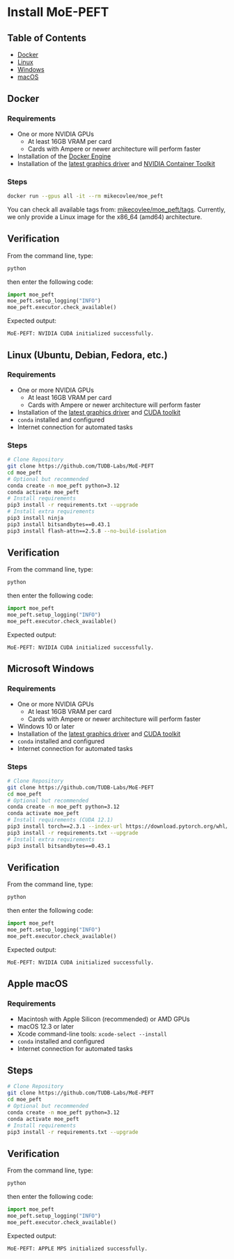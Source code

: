 # Install MoE-PEFT

## Table of Contents

- [Docker](./Install.md#docker)
- [Linux](./Install.md#linux-ubuntu-debian-fedora-etc)
- [Windows](./Install.md#microsoft-windows)
- [macOS](./Install.md#apple-macos)

## Docker

### Requirements

- One or more NVIDIA GPUs
  - At least 16GB VRAM per card
  - Cards with Ampere or newer architecture will perform faster
- Installation of the [Docker Engine](https://docs.docker.com/get-docker/)
- Installation of the [latest graphics driver](https://www.nvidia.com/Download/index.aspx?lang=en-us) and [NVIDIA Container Toolkit](https://github.com/NVIDIA/nvidia-container-toolkit)

### Steps

```bash
docker run --gpus all -it --rm mikecovlee/moe_peft
```

You can check all available tags from: [mikecovlee/moe_peft/tags](https://hub.docker.com/r/mikecovlee/moe_peft/tags). Currently, we only provide a Linux image for the x86_64 (amd64) architecture.

## Verification

From the command line, type:

```bash
python
```

then enter the following code:

```python
import moe_peft
moe_peft.setup_logging("INFO")
moe_peft.executor.check_available()
```

Expected output:

```
MoE-PEFT: NVIDIA CUDA initialized successfully.
```

## Linux (Ubuntu, Debian, Fedora, etc.)

### Requirements

- One or more NVIDIA GPUs
  - At least 16GB VRAM per card
  - Cards with Ampere or newer architecture will perform faster
- Installation of the [latest graphics driver](https://www.nvidia.com/Download/index.aspx?lang=en-us) and [CUDA toolkit](https://developer.nvidia.com/cuda-downloads)
- `conda` installed and configured
- Internet connection for automated tasks

### Steps

```bash
# Clone Repository
git clone https://github.com/TUDB-Labs/MoE-PEFT
cd moe_peft
# Optional but recommended
conda create -n moe_peft python=3.12
conda activate moe_peft
# Install requirements
pip3 install -r requirements.txt --upgrade
# Install extra requirements
pip3 install ninja
pip3 install bitsandbytes==0.43.1
pip3 install flash-attn==2.5.8 --no-build-isolation
```

## Verification

From the command line, type:

```bash
python
```

then enter the following code:

```python
import moe_peft
moe_peft.setup_logging("INFO")
moe_peft.executor.check_available()
```

Expected output:

```
MoE-PEFT: NVIDIA CUDA initialized successfully.
```

## Microsoft Windows

### Requirements

- One or more NVIDIA GPUs
  - At least 16GB VRAM per card
  - Cards with Ampere or newer architecture will perform faster
- Windows 10 or later
- Installation of the [latest graphics driver](https://www.nvidia.com/Download/index.aspx?lang=en-us) and [CUDA toolkit](https://developer.nvidia.com/cuda-downloads)
- `conda` installed and configured
- Internet connection for automated tasks

### Steps

```bash
# Clone Repository
git clone https://github.com/TUDB-Labs/MoE-PEFT
cd moe_peft
# Optional but recommended
conda create -n moe_peft python=3.12
conda activate moe_peft
# Install requirements (CUDA 12.1)
pip3 install torch==2.3.1 --index-url https://download.pytorch.org/whl/cu121
pip3 install -r requirements.txt --upgrade
# Install extra requirements
pip3 install bitsandbytes==0.43.1
```

## Verification

From the command line, type:

```bash
python
```

then enter the following code:

```python
import moe_peft
moe_peft.setup_logging("INFO")
moe_peft.executor.check_available()
```

Expected output:

```
MoE-PEFT: NVIDIA CUDA initialized successfully.
```

## Apple macOS

### Requirements

- Macintosh with Apple Silicon (recommended) or AMD GPUs
- macOS 12.3 or later
- Xcode command-line tools: `xcode-select --install`
- `conda` installed and configured
- Internet connection for automated tasks

## Steps

```bash
# Clone Repository
git clone https://github.com/TUDB-Labs/MoE-PEFT
cd moe_peft
# Optional but recommended
conda create -n moe_peft python=3.12
conda activate moe_peft
# Install requirements
pip3 install -r requirements.txt --upgrade
```

## Verification

From the command line, type:

```bash
python
```

then enter the following code:

```python
import moe_peft
moe_peft.setup_logging("INFO")
moe_peft.executor.check_available()
```

Expected output:

```
MoE-PEFT: APPLE MPS initialized successfully.
```